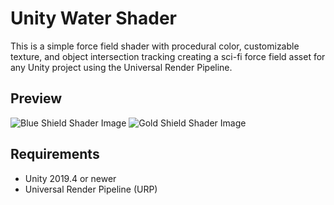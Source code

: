 # Unity Water Shader

This is a simple force field shader with procedural color, customizable texture, and object intersection tracking creating a sci-fi force field asset for any Unity project using the Universal Render Pipeline.

## Preview

![Blue Shield Shader Image](https://i.imgur.com/gQRdr9O.png)
![Gold Shield Shader Image](https://i.imgur.com/7wLPUXS.png)

## Requirements

* Unity 2019.4 or newer
* Universal Render Pipeline (URP)